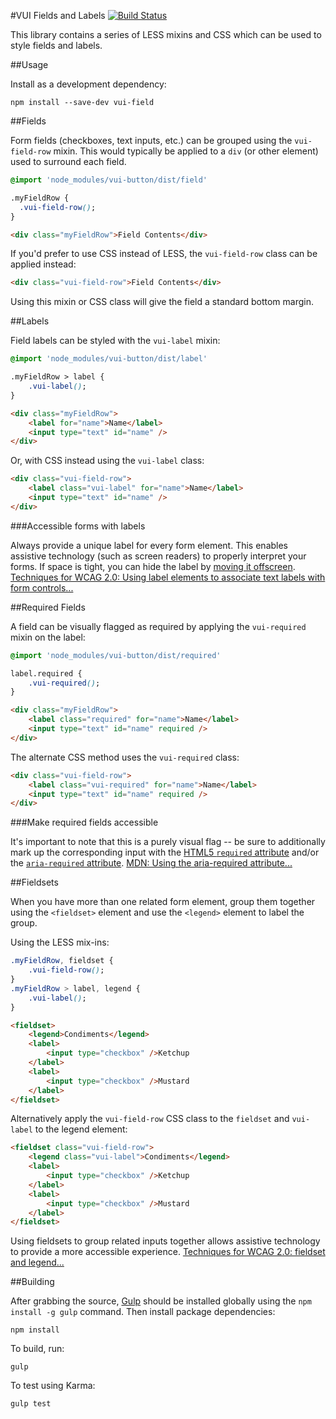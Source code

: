#VUI Fields and Labels [![Build Status](https://travis-ci.org/Desire2Learn-Valence/valence-ui-field.svg?branch=master)](https://travis-ci.org/Desire2Learn-Valence/valence-ui-field)

This library contains a series of LESS mixins and CSS which can be used to
style fields and labels.

##Usage

Install as a development dependency:

```shell
npm install --save-dev vui-field
```

##Fields

Form fields (checkboxes, text inputs, etc.) can be grouped using the 
`vui-field-row` mixin. This would typically be applied to a `div`
(or other element) used to surround each field.

```css
@import 'node_modules/vui-button/dist/field'

.myFieldRow {
  .vui-field-row();
}
```

```html
<div class="myFieldRow">Field Contents</div>
```

If you'd prefer to use CSS instead of LESS, the `vui-field-row` class can be
applied instead:

```html
<div class="vui-field-row">Field Contents</div>
```

Using this mixin or CSS class will give the field a standard bottom margin.

##Labels

Field labels can be styled with the `vui-label` mixin:

```css
@import 'node_modules/vui-button/dist/label'

.myFieldRow > label {
	.vui-label();
}
```

```html
<div class="myFieldRow">
    <label for="name">Name</label>
    <input type="text" id="name" />
</div>
```

Or, with CSS instead using the `vui-label` class:

```html
<div class="vui-field-row">
    <label class="vui-label" for="name">Name</label>
    <input type="text" id="name" />
</div>
```

###Accessible forms with labels

Always provide a unique label for every form element. This enables assistive
technology (such as screen readers) to properly interpret your forms. If space
is tight, you can hide the label by
[moving it offscreen](http://webaim.org/techniques/css/invisiblecontent/).
[Techniques for WCAG 2.0: Using label elements to associate text labels with 
form controls...](http://www.w3.org/TR/WCAG-TECHS/H44.html)

##Required Fields

A field can be visually flagged as required by applying the `vui-required` mixin
on the label:

```css
@import 'node_modules/vui-button/dist/required'

label.required {
	.vui-required();
}
```

```html
<div class="myFieldRow">
    <label class="required" for="name">Name</label>
    <input type="text" id="name" required />
</div>
```

The alternate CSS method uses the `vui-required` class:

```html
<div class="vui-field-row">
    <label class="vui-required" for="name">Name</label>
    <input type="text" id="name" required />
</div>
```

###Make required fields accessible

It's important to note that this is a purely visual flag -- be sure to
additionally mark up the corresponding input with the [HTML5 `required` 
attribute](http://www.w3.org/html/wg/drafts/html/master/forms.html#the-required-attribute)
and/or the [`aria-required` attribute](http://www.w3.org/TR/wai-aria/states_and_properties#aria-required).
[MDN: Using the aria-required attribute...](https://developer.mozilla.org/en-US/docs/Web/Accessibility/ARIA/ARIA_Techniques/Using_the_aria-required_attribute)

##Fieldsets

When you have more than one related form element, group them together using the
`<fieldset>` element and use the `<legend>` element to label the group.

Using the LESS mix-ins:

```css
.myFieldRow, fieldset {
	.vui-field-row();
}
.myFieldRow > label, legend {
	.vui-label();
}
```

```html
<fieldset>
    <legend>Condiments</legend>
    <label>
        <input type="checkbox" />Ketchup
    </label>
    <label>
        <input type="checkbox" />Mustard
    </label>
</fieldset>
```

Alternatively apply the `vui-field-row` CSS class to the `fieldset` and
`vui-label` to the legend element:

```html
<fieldset class="vui-field-row">
    <legend class="vui-label">Condiments</legend>
    <label>
        <input type="checkbox" />Ketchup
    </label>
    <label>
        <input type="checkbox" />Mustard
    </label>
</fieldset>
```

Using fieldsets to group related inputs together allows assistive technology to
provide a more accessible experience. [Techniques for WCAG 2.0: fieldset and
legend...](http://www.w3.org/TR/WCAG-TECHS/H71.html)

##Building

After grabbing the source, [Gulp](http://gulpjs.com/) should be installed globally
using the `npm install -g gulp` command. Then install package dependencies:

```shell
npm install
```

To build, run:

```shell
gulp
```

To test using Karma:

```shell
gulp test
```
